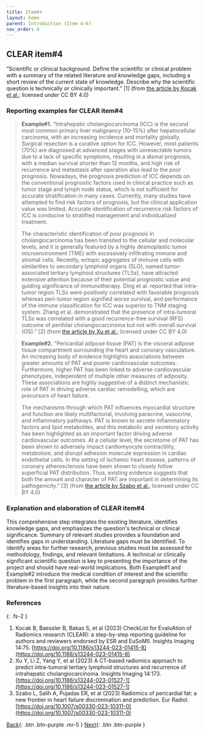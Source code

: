 ```yaml
---
title: Item#4
layout: home
parent: Introduction (Item 4-6)
nav_order: 4
---
```


## CLEAR item#4


“Scientific or clinical background. Define the scientific or clinical problem with a summary of the related literature and knowledge gaps, including a short review of the current state of knowledge. Describe why the scientific question is technically or clinically important.” [1] (from [the article by Kocak et al.](https://insightsimaging.springeropen.com/articles/10.1186/s13244-023-01415-8); licensed under CC BY 4.0)


### Reporting examples for CLEAR item#4

> **Example#1.** “Intrahepatic cholangiocarcinoma (ICC) is the second most common primary liver malignancy (10–15%) after hepatocellular carcinoma, with an increasing incidence and mortality globally. Surgical resection is a curative option for ICC. However, most patients (70%) are diagnosed at advanced stages with unresectable tumors due to a lack of specific symptoms, resulting in a dismal prognosis, with a median survival shorter than 12 months, and high risk of recurrence and metastasis after operation also lead to the poor prognosis. Nowadays, the prognosis prediction of ICC depends on the conventional prognostic factors used in clinical practice such as tumor stage and lymph node status, which is not sufficient for accurate stratification in many cases. Currently, many studies have attempted to find risk factors of prognosis, but the clinical application value was limited. Accurate identification of recurrence risk factors of ICC is conducive to stratified management and individualized treatment.
>
> The characteristic identification of poor prognosis in cholangiocarcinoma has been transited to the cellular and molecular levels, and it is generally featured by a highly desmoplastic tumor microenvironment (TME) with excessively infiltrating immune and stromal cells. Recently, ectopic aggregates of immune cells with similarities to secondary lymphoid organs (SLO), named tumor-associated tertiary lymphoid structures (TLSs), have attracted extensive attention because of their potential prognostic value and guiding significance of immunotherapy. Ding et al. reported that intra-tumor region TLSs were positively correlated with favorable prognosis whereas peri-tumor region signified worse survival, and performance of the immune classification for ICC was superior to TNM staging system. Zhang et al. demonstrated that the presence of intra-tumoral TLSs was correlated with a good recurrence-free survival (RFS) outcome of perihilar cholangiocarcinoma but not with overall survival (OS).” [2] (from [the article by Xu et al.](https://doi.org/10.1186/s13244-023-01527-1); licensed under CC BY 4.0)

> **Example#2.** “Pericardial adipose tissue (PAT) is the visceral adipose tissue compartment surrounding the heart and coronary vasculature. An increasing body of evidence highlights associations between greater amounts of PAT and poorer cardiovascular outcomes. Furthermore, higher PAT has been linked to adverse cardiovascular phenotypes, independent of multiple other measures of adiposity. These associations are highly suggestive of a distinct mechanistic role of PAT in driving adverse cardiac remodelling, which are precursors of heart failure.
>
> The mechanisms through which PAT influences myocardial structure and function are likely multifactorial, involving paracrine, vasocrine, and inflammatory pathways. PAT is known to secrete inflammatory factors and lipid metabolites, and this metabolic and secretory activity has been highlighted as an important factor driving adverse cardiovascular outcomes. At a cellular level, the secretome of PAT has been shown to adversely impact cardiomyocyte contractility, metabolism, and disrupt adhesion molecule expression in cardiac endothelial cells. In the setting of ischemic heart disease, patterns of coronary atherosclerosis have been shown to closely follow superficial PAT distribution. Thus, existing evidence suggests that both the amount and character of PAT are important in determining its pathogenicity.” [3] (from [the article by Szabo et al.](https://doi.org/10.1007/s00330-023-10311-0); licensed under CC BY 4.0)

### Explanation and elaboration of CLEAR item#4

This comprehensive step integrates the existing literature, identifies knowledge gaps, and emphasizes the question's technical or clinical significance. Summary of relevant studies provides a foundation and identifies gaps in understanding. Literature gaps must be identified. To identify areas for further research, previous studies must be assessed for methodology, findings, and relevant limitations. A technical or clinically significant scientific question is key to presenting the importance of the project and should have real-world implications. Both Example#1 and Example#2 introduce the medical condition of interest and the scientific problem in the first paragraph, while the second paragraph provides further literature-based insights into their nature.

### References

{: .fs-2 }

1. 	Kocak B, Baessler B, Bakas S, et al (2023) CheckList for EvaluAtion of Radiomics research (CLEAR): a step-by-step reporting guideline for authors and reviewers endorsed by ESR and EuSoMII. Insights Imaging 14:75. [https://doi.org/10.1186/s13244-023-01415-8](https://doi.org/10.1186/s13244-023-01415-8)
2. 	Xu Y, Li Z, Yang Y, et al (2023) A CT-based radiomics approach to predict intra-tumoral tertiary lymphoid structures and recurrence of intrahepatic cholangiocarcinoma. Insights Imaging 14:173. [https://doi.org/10.1186/s13244-023-01527-1](https://doi.org/10.1186/s13244-023-01527-1)
3. 	Szabo L, Salih A, Pujadas ER, et al (2023) Radiomics of pericardial fat: a new frontier in heart failure discrimination and prediction. Eur Radiol. [https://doi.org/10.1007/s00330-023-10311-0](https://doi.org/10.1007/s00330-023-10311-0)
   
[Back](https://radiomic.github.io/CLEAR-E3/docs/Keywords%20(Item%203)/Item3.html){: .btn .btn-purple .mr-5 }
[Next](https://radiomic.github.io/CLEAR-E3/docs/Introduction%20(Item%204-6)/Item5.html){: .btn .btn-purple   }



